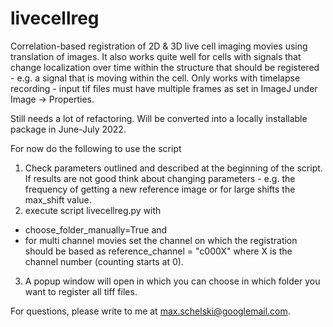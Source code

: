 # livecellreg
Correlation-based registration of 2D &amp; 3D live cell imaging movies using translation of images. It also works quite well for cells with signals that change localization over time within the structure that should be registered - e.g. a signal that is moving within the cell.
Only works with timelapse recording - input tif files must have multiple frames as set in ImageJ under Image -> Properties.

Still needs a lot of refactoring. Will be converted into a locally installable package in June-July 2022.

For now do the following to use the script
1) Check parameters outlined and described at the beginning of the script. If results are not good think about changing parameters - e.g. the frequency of getting a new reference image or for large shifts the max_shift value.
2) execute script livecellreg.py with 
- choose_folder_manually=True and 
-  for multi channel movies set the channel on which the registration should be based as reference_channel = "c000X" where X is the channel number (counting starts at 0). 
3) A popup window will open in which you can choose in which folder you want to register all tiff files.

For questions, please write to me at max.schelski@googlemail.com.
